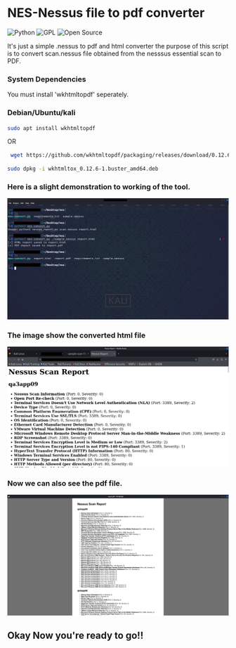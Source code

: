 <h1> NES-Nessus file to pdf converter </h1>

![Python](https://img.shields.io/badge/Python-3.12.6-blue?logo=python&logoColor=yellow)
![GPL](https://img.shields.io/badge/License-GPL%20v3-blue.svg)
![Open Source](https://img.shields.io/badge/Open%20Source-Yes-green.svg)

<p> It's just a simple .nessus to pdf and html converter the purpose of this script is to convert scan.nessus file obtained from the nesssus essential scan to PDF.</p>

<h3> System Dependencies</h3>

<p> You must install 'wkhtmltopdf' seperately.</p>

<h3> Debian/Ubuntu/kali </h3>

```bash
sudo apt install wkhtmltopdf
```
OR
```bash
 wget https://github.com/wkhtmltopdf/packaging/releases/download/0.12.6-1/wkhtmltox_0.12.6-1.buster_amd64.deb
```
``` bash
sudo dpkg -i wkhtmltox_0.12.6-1.buster_amd64.deb 
```
<h3> Here is a slight demonstration to working of the tool.</h3>


![nes-jpg](https://github.com/as-w-in/nes/blob/main/assets/screenshots/nes-jpg.png?raw=true)

<h3>The image show the converted html file </h3>

![nes-jpg3](https://github.com/as-w-in/nes/blob/main/assets/screenshots/nes-jpg3.png?raw=true)

<h3>Now we can also see the pdf file.</h3>

![nes-jpg2](https://github.com/as-w-in/nes/blob/main/assets/screenshots/nes-jpg2.png?raw=true)

<h2> Okay Now you're ready to go!!</h2>

